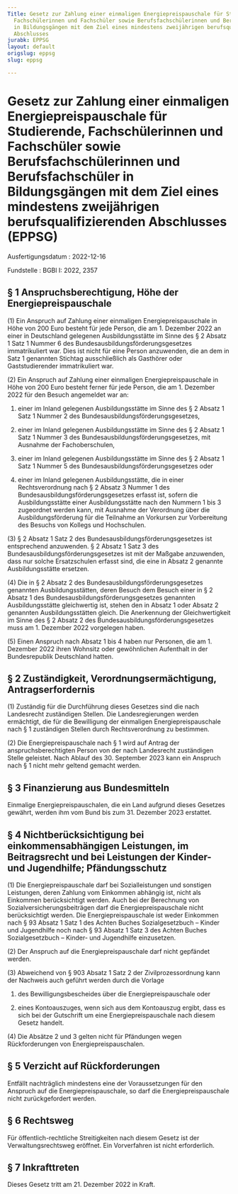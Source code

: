 ```yaml
---
Title: Gesetz zur Zahlung einer einmaligen Energiepreispauschale für Studierende,
  Fachschülerinnen und Fachschüler sowie Berufsfachschülerinnen und Berufsfachschüler
  in Bildungsgängen mit dem Ziel eines mindestens zweijährigen berufsqualifizierenden
  Abschlusses
jurabk: EPPSG
layout: default
origslug: eppsg
slug: eppsg

---
```


# Gesetz zur Zahlung einer einmaligen Energiepreispauschale für Studierende, Fachschülerinnen und Fachschüler sowie Berufsfachschülerinnen und Berufsfachschüler in Bildungsgängen mit dem Ziel eines mindestens zweijährigen berufsqualifizierenden Abschlusses (EPPSG)

Ausfertigungsdatum
:   2022-12-16

Fundstelle
:   BGBl I: 2022, 2357


## § 1 Anspruchsberechtigung, Höhe der Energiepreispauschale

(1) Ein Anspruch auf Zahlung einer einmaligen Energiepreispauschale in Höhe von 200 Euro besteht für jede Person, die am 1. Dezember 2022 an einer in Deutschland gelegenen Ausbildungsstätte im Sinne des § 2 Absatz 1 Satz 1 Nummer 6 des Bundesausbildungsförderungsgesetzes immatrikuliert war. Dies ist nicht für eine Person anzuwenden, die an dem in Satz 1 genannten Stichtag ausschließlich als Gasthörer oder Gaststudierender immatrikuliert war.

(2) Ein Anspruch auf Zahlung einer einmaligen Energiepreispauschale in Höhe von 200 Euro besteht ferner für jede Person, die am 1. Dezember 2022 für den Besuch angemeldet war an:

1.  einer im Inland gelegenen Ausbildungsstätte im Sinne des § 2 Absatz 1 Satz 1 Nummer 2 des Bundesausbildungsförderungsgesetzes,


2.  einer im Inland gelegenen Ausbildungsstätte im Sinne des § 2 Absatz 1 Satz 1 Nummer 3 des Bundesausbildungsförderungsgesetzes, mit Ausnahme der Fachoberschulen,


3.  einer im Inland gelegenen Ausbildungsstätte im Sinne des § 2 Absatz 1 Satz 1 Nummer 5 des Bundesausbildungsförderungsgesetzes oder


4.  einer im Inland gelegenen Ausbildungsstätte, die in einer Rechtsverordnung nach § 2 Absatz 3 Nummer 1 des Bundesausbildungsförderungsgesetzes erfasst ist, sofern die Ausbildungsstätte einer Ausbildungsstätte nach den Nummern 1 bis 3 zugeordnet werden kann, mit Ausnahme der Verordnung über die Ausbildungsförderung für die Teilnahme an Vorkursen zur Vorbereitung des Besuchs von Kollegs und Hochschulen.




(3) § 2 Absatz 1 Satz 2 des Bundesausbildungsförderungsgesetzes ist entsprechend anzuwenden. § 2 Absatz 1 Satz 3 des Bundesausbildungsförderungsgesetzes ist mit der Maßgabe anzuwenden, dass nur solche Ersatzschulen erfasst sind, die eine in Absatz 2 genannte Ausbildungsstätte ersetzen.

(4) Die in § 2 Absatz 2 des Bundesausbildungsförderungsgesetzes genannten Ausbildungsstätten, deren Besuch dem Besuch einer in § 2 Absatz 1 des Bundesausbildungsförderungsgesetzes genannten Ausbildungsstätte gleichwertig ist, stehen den in Absatz 1 oder Absatz 2 genannten Ausbildungsstätten gleich. Die Anerkennung der Gleichwertigkeit im Sinne des § 2 Absatz 2 des Bundesausbildungsförderungsgesetzes muss am 1. Dezember 2022 vorgelegen haben.

(5) Einen Anspruch nach Absatz 1 bis 4 haben nur Personen, die am 1. Dezember 2022 ihren Wohnsitz oder gewöhnlichen Aufenthalt in der Bundesrepublik Deutschland hatten.


## § 2 Zuständigkeit, Verordnungsermächtigung, Antragserfordernis

(1) Zuständig für die Durchführung dieses Gesetzes sind die nach Landesrecht zuständigen Stellen. Die Landesregierungen werden ermächtigt, die für die Bewilligung der einmaligen Energiepreispauschale nach § 1 zuständigen Stellen durch Rechtsverordnung zu bestimmen.

(2) Die Energiepreispauschale nach § 1 wird auf Antrag der anspruchsberechtigten Person von der nach Landesrecht zuständigen Stelle geleistet. Nach Ablauf des 30. September 2023 kann ein Anspruch nach § 1 nicht mehr geltend gemacht werden.


## § 3 Finanzierung aus Bundesmitteln

Einmalige Energiepreispauschalen, die ein Land aufgrund dieses Gesetzes gewährt, werden ihm vom Bund bis zum 31. Dezember 2023 erstattet.


## § 4 Nichtberücksichtigung bei einkommensabhängigen Leistungen, im Beitragsrecht und bei Leistungen der Kinder- und Jugendhilfe; Pfändungsschutz

(1) Die Energiepreispauschale darf bei Sozialleistungen und sonstigen Leistungen, deren Zahlung vom Einkommen abhängig ist, nicht als Einkommen berücksichtigt werden. Auch bei der Berechnung von Sozialversicherungsbeiträgen darf die Energiepreispauschale nicht berücksichtigt werden. Die Energiepreispauschale ist weder Einkommen nach § 93 Absatz 1 Satz 1 des Achten Buches Sozialgesetzbuch – Kinder und Jugendhilfe noch nach § 93 Absatz 1 Satz 3 des Achten Buches Sozialgesetzbuch – Kinder- und Jugendhilfe einzusetzen.

(2) Der Anspruch auf die Energiepreispauschale darf nicht gepfändet werden.

(3) Abweichend von § 903 Absatz 1 Satz 2 der Zivilprozessordnung kann der Nachweis auch geführt werden durch die Vorlage

1.  des Bewilligungsbescheides über die Energiepreispauschale oder


2.  eines Kontoauszuges, wenn sich aus dem Kontoauszug ergibt, dass es sich bei der Gutschrift um eine Energiepreispauschale nach diesem Gesetz handelt.




(4) Die Absätze 2 und 3 gelten nicht für Pfändungen wegen Rückforderungen von Energiepreispauschalen.


## § 5 Verzicht auf Rückforderungen

Entfällt nachträglich mindestens eine der Voraussetzungen für den Anspruch auf die Energiepreispauschale, so darf die Energiepreispauschale nicht zurückgefordert werden.


## § 6 Rechtsweg

Für öffentlich-rechtliche Streitigkeiten nach diesem Gesetz ist der Verwaltungsrechtsweg eröffnet. Ein Vorverfahren ist nicht erforderlich.


## § 7 Inkrafttreten

Dieses Gesetz tritt am 21. Dezember 2022 in Kraft.

